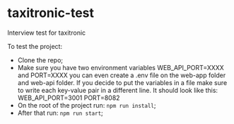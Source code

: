 # taxitronic-test
Interview test for taxitronic



To test the project:


* Clone the repo;
* Make sure you have two environment variables WEB_API_PORT=XXXX and PORT=XXXX you can even create a .env file on the web-app folder and web-api folder. If you decide to put the variables in a file make sure to write each key-value pair in a different line. It should look like this:
WEB_API_PORT=3001
PORT=8082
* On the root of the project run: ```npm run install```;
* After that run: ```npm run start```;
